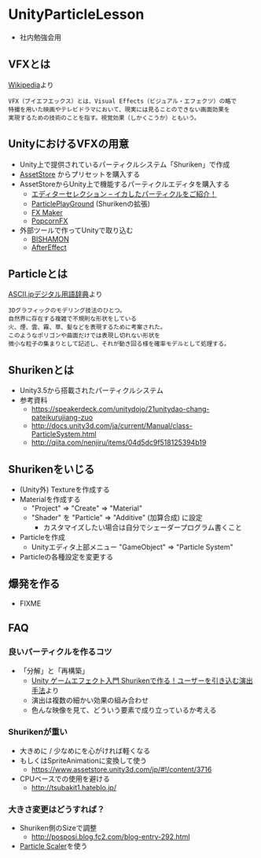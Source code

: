 # UnityParticleLesson
- 社内勉強会用

## VFXとは
[Wikipedia](https://ja.wikipedia.org/wiki/VFX)より
```
VFX（ブイエフエックス）とは、Visual Effects（ビジュアル・エフェクツ）の略で
特撮を用いた映画やテレビドラマにおいて、現実には見ることのできない画面効果を
実現するための技術のことを指す。視覚効果（しかくこうか）ともいう。
```

## UnityにおけるVFXの用意
- Unity上で提供されているパーティクルシステム「Shuriken」で作成
- [AssetStore](https://www.assetstore.unity3d.com/jp/#!/search/page=1/sortby=popularity/query=category:125) からプリセットを購入する
- AssetStoreからUnity上で機能するパーティクルエディタを購入する
  - [エディターセレクション – イカしたパーティクルをご紹介！](http://blogs.unity3d.com/jp/2015/11/18/editors-picks-the-particulars-of-particles/)
  - [ParticlePlayGround](https://www.assetstore.unity3d.com/jp/#!/content/13325) (Shurikenの拡張)
  - [FX Maker](https://www.assetstore.unity3d.com/jp/#!/content/4580)
  - [PopcornFX](https://www.assetstore.unity3d.com/jp/#!/content/25913)
- 外部ツールで作ってUnityで取り込む
  - [BISHAMON](http://www.matchlock.co.jp/products/)
  - [AfterEffect](http://www.adobe.com/jp/products/aftereffects.htm)

## Particleとは
[ASCII.jpデジタル用語辞典](https://kotobank.jp/word/%E3%83%91%E3%83%BC%E3%83%86%E3%82%A3%E3%82%AF%E3%83%AB-11737)より
```
3Dグラフィックのモデリング技法のひとつ。
自然界に存在する複雑で不規則な形状をしている
火、煙、雲、霧、草、髪などを表現するために考案された。
このようなポリゴンや曲面だけでは表現し切れない形状を
微小な粒子の集まりとして記述し、それが動き回る様を確率モデルとして処理する。
```

## Shurikenとは
- Unity3.5から搭載されたパーティクルシステム
- 参考資料
  - https://speakerdeck.com/unitydojo/21unitydao-chang-pateikurujiang-zuo
  - http://docs.unity3d.com/ja/current/Manual/class-ParticleSystem.html
  - http://qiita.com/nenjiru/items/04d5dc9f518125394b19

## Shurikenをいじる
- (Unity外) Textureを作成する
- Materialを作成する
  - "Project" => "Create" => "Material"
  - "Shader" を "Particle" => "Additive" (加算合成) に設定
    - カスタマイズしたい場合は自分でシェーダープログラム書くこと
- Particleを作成
  - Unityエディタ上部メニュー "GameObject" => "Particle System" 
- Particleの各種設定を変更する

## 爆発を作る
- FIXME

## FAQ
### 良いパーティクルを作るコツ
- 「分解」と「再構築」
  - [Unity ゲームエフェクト入門 Shurikenで作る！ユーザーを引き込む演出手法](http://www.shoeisha.co.jp/book/detail/9784798144122)より
  - 演出は複数の細かい効果の組み合わせ
  - 色んな映像を見て、どういう要素で成り立っているか考える

### Shurikenが重い
- 大きめに / 少なめにを心がければ軽くなる
- もしくはSpriteAnimationに変換して使う
  - https://www.assetstore.unity3d.com/jp/#!/content/3716
- CPUベースでの使用を避ける
  - http://tsubakit1.hateblo.jp/

### 大きさ変更はどうすれば？
- Shuriken側のSizeで調整
  - http://posposi.blog.fc2.com/blog-entry-292.html
- [Particle Scaler](https://www.assetstore.unity3d.com/jp/#!/content/4400)を使う
